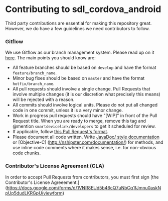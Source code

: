 # Contributing to sdl_cordova_android

Third party contributions are essential for making this repository great. However, we do have a few guidelines we need contributors to follow.

### Gitflow
We use Gitflow as our branch management system. Please read up on it [here](https://www.atlassian.com/git/tutorials/comparing-workflows/feature-branch-workflow). The main points you should know are:

* All feature branches should be based on `develop` and have the format `feature/branch_name`.
* Minor bug fixes should be based on `master` and have the format `hotfix/branch_name`.
* All pull requests should involve a single change. Pull Requests that involve multiple changes (it is our discretion what precisely this means) will be rejected with a reason.
* All commits should involve logical units. Please do not put all changed code in one commit, unless it is a very minor change.
* Work in progress pull requests should have "[WIP]" in front of the Pull Request title. When you are ready to merge, remove this tag and @mention `smartdevicelink/developers` to get it scheduled for review.
* If applicable, follow [this Pull Request's format](https://github.com/smartdevicelink/SmartDeviceLink-iOS/pull/45).
* Please document all code written. Write [JavaDoc/ style documentation](http://www.oracle.com/technetwork/articles/java/index-137868.html) or [Objective-C] (http://nshipster.com/documentation/) for methods, and use inline code comments where it makes sense, i.e. for non-obvious code chunks.

### Contributor's License Agreement (CLA)
In order to accept Pull Requests from contributors, you must first sign [the Contributor's License Agreeement.] (https://docs.google.com/forms/d/1VNR8EUd5b46cQ7uNbCq1fJmnu0askNpUp5dudLKRGpU/viewform)